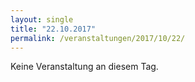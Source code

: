 ```yaml
---
layout: single
title: "22.10.2017"
permalink: /veranstaltungen/2017/10/22/
---
```


Keine Veranstaltung an diesem Tag.
